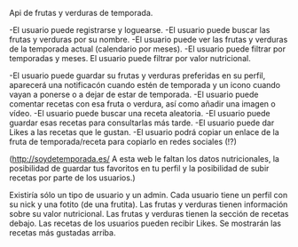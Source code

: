 Api de frutas y verduras de temporada.

-El usuario puede registrarse y loguearse.
-El usuario puede buscar las frutas y verduras por su nombre.
-El usuario puede ver las frutas y verduras de la temporada actual (calendario por meses).
-El usuario puede filtrar por temporadas y meses. El usuario puede filtrar por valor nutricional.

-El usuario puede guardar su frutas y verduras preferidas en su perfil, 
aparecerá una notificacón cuando estén de temporada y un icono cuando vayan a ponerse o a dejar de estar de temporada.
-El usuario puede comentar recetas con esa fruta o verdura, así como añadir una imagen o vídeo.
-El usuario puede buscar una receta aleatoria.
-El usuario puede guardar esas recetas para consultarlas más tarde.
-El usuario puede dar Likes a las recetas que le gustan.
-El usuario podrá copiar un enlace de la fruta de temporada/receta para copiarlo en redes sociales (!?)

(http://soydetemporada.es/
A esta web le faltan los datos nutricionales, la posibilidad de guardar tus favoritos en tu perfil y la posibilidad
de subir recetas por parte de los usuarios.)

Existiría sólo un tipo de usuario y un admin.
Cada usuario tiene un perfil con su nick y una fotito (de una frutita).
Las frutas y verduras tienen información sobre su valor nutricional.
Las frutas y verduras tienen la sección de recetas debajo.
Las recetas de los usuarios pueden recibir Likes. Se mostrarán las recetas más gustadas arriba.

